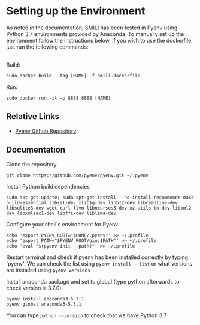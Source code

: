 # Setting up the Environment

As noted in the documentation, SMILI has been tested in Pyenv using Python 3.7 environments provided by Anaconda. 
To manually set up the environment follow the instructions below. If you wish to use the dockerfile, just run the following commands:
<br><br/>

Build:
```
sudo docker build --tag [NAME] -f smili.dockerfile .
```
Run:
```
sudo docker run -it -p 8888:8888 [NAME]
```

## Relative Links
* [Pyenv Github Repository](https://github.com/pyenv/pyenv)

## Documentation

Clone the repository
```
git clone https://github.com/pyenv/pyenv.git ~/.pyenv
```
Install Python build dependencies
```
sudo apt-get update; sudo apt-get install --no-install-recommends make build-essential libssl-dev zlib1g-dev libbz2-dev libreadline-dev libsqlite3-dev wget curl llvm libncurses5-dev xz-utils tk-dev libxml2-dev libxmlsec1-dev libffi-dev liblzma-dev
```
Configure your shell's environment for Pyenv
```
echo 'export PYENV_ROOT="$HOME/.pyenv"' >> ~/.profile
echo 'export PATH="$PYENV_ROOT/bin:$PATH"' >> ~/.profile
echo 'eval "$(pyenv init --path)"' >> ~/.profile
```
Restart terminal and check if pyenv has been installed correctly by typing 'pyenv'. We can check the list using ```pyenv install --list``` or what versions are installed using ```pyenv versions```

Install anaconda package and set to global (type python afterwards to check version is 3.7.0)
```
pyenv install anaconda3-5.3.1
pyenv global anaconda3-5.3.1
```
You can type ```python --version``` to check that we have Python 3.7
